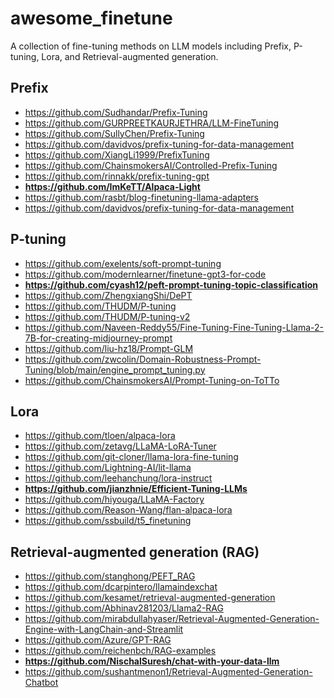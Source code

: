 # awesome_finetune

A collection of fine-tuning methods on LLM models including Prefix, P-tuning, Lora, and Retrieval-augmented generation.

## Prefix

  - https://github.com/Sudhandar/Prefix-Tuning
  - https://github.com/GURPREETKAURJETHRA/LLM-FineTuning
  - https://github.com/SullyChen/Prefix-Tuning
  - https://github.com/davidvos/prefix-tuning-for-data-management
  - https://github.com/XiangLi1999/PrefixTuning
  - https://github.com/ChainsmokersAI/Controlled-Prefix-Tuning
  - https://github.com/rinnakk/prefix-tuning-gpt
  - **https://github.com/ImKeTT/Alpaca-Light**
  - https://github.com/rasbt/blog-finetuning-llama-adapters
  - https://github.com/davidvos/prefix-tuning-for-data-management

## P-tuning

  - https://github.com/exelents/soft-prompt-tuning
  - https://github.com/modernlearner/finetune-gpt3-for-code
  - **https://github.com/cyash12/peft-prompt-tuning-topic-classification**
  - https://github.com/ZhengxiangShi/DePT
  - https://github.com/THUDM/P-tuning
  - https://github.com/THUDM/P-tuning-v2
  - https://github.com/Naveen-Reddy55/Fine-Tuning-Fine-Tuning-Llama-2-7B-for-creating-midjourney-prompt
  - https://github.com/liu-hz18/Prompt-GLM
  - https://github.com/zwcolin/Domain-Robustness-Prompt-Tuning/blob/main/engine_prompt_tuning.py
  - https://github.com/ChainsmokersAI/Prompt-Tuning-on-ToTTo

## Lora 

  - https://github.com/tloen/alpaca-lora
  - https://github.com/zetavg/LLaMA-LoRA-Tuner
  - https://github.com/git-cloner/llama-lora-fine-tuning
  - https://github.com/Lightning-AI/lit-llama
  - https://github.com/leehanchung/lora-instruct 
  - **https://github.com/jianzhnie/Efficient-Tuning-LLMs**
  - https://github.com/hiyouga/LLaMA-Factory
  - https://github.com/Reason-Wang/flan-alpaca-lora
  - https://github.com/ssbuild/t5_finetuning

## Retrieval-augmented generation (RAG)

  - https://github.com/stanghong/PEFT_RAG
  - https://github.com/dcarpintero/llamaindexchat
  - https://github.com/kesamet/retrieval-augmented-generation
  - https://github.com/Abhinav281203/Llama2-RAG
  - https://github.com/mirabdullahyaser/Retrieval-Augmented-Generation-Engine-with-LangChain-and-Streamlit
  - https://github.com/Azure/GPT-RAG
  - https://github.com/reichenbch/RAG-examples
  - **https://github.com/NischalSuresh/chat-with-your-data-llm**
  - https://github.com/sushantmenon1/Retrieval-Augmented-Generation-Chatbot







